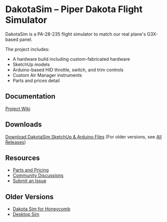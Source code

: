 # DakotaSim – Piper Dakota Flight Simulator

DakotaSim is a PA-28-235 flight simulator to match our real plane's G3X-based panel. 

The project includes:
- A hardware  build including custom-fabricated hardware
- SketchUp models
- Arduino-based HID throttle, switch, and trim controls
- Custom Air Manager instruments
- Parts and prices detail

## Documentation
[Project Wiki](https://github.com/radiobillm/DakotaSim/wiki)

## Downloads
[Download DakotaSim SketchUp & Arduino Files](https://github.com/radiobillm/DakotaSim/releases/latest)
(For older versions, see [All Releases](https://github.com/radiobillm/DakotaSim/releases))

## Resources
- [Parts and Pricing](https://github.com/radiobillm/DakotaSim/blob/main/parts.md)
- [Community Discussions](https://github.com/radiobillm/DakotaSim/discussions)
- [Submit an Issue](https://github.com/radiobillm/DakotaSim/issues)

## Older Versions
- [Dakota Sim for Honeycomb](Dakota-Honeycomb.md)
- [Desktop Sim](Desktop-sim.md)
